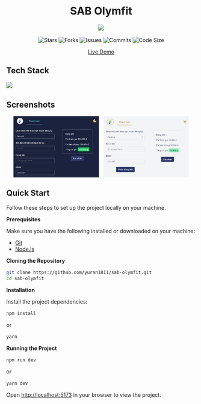 <h1 align="center">SAB Olymfit</h1>
<p align="center" style="font-size:16px"><strong></strong></p>
<p align="center">  
  <img src="https://raw.githubusercontent.com/catppuccin/catppuccin/main/assets/palette/macchiato.png" width="400" />
</p>

<p align="center">
  <img alt="Stars" src="https://badgen.net/github/stars/yuran1811/sab-olymfit">
  <img alt="Forks" src="https://badgen.net/github/forks/yuran1811/sab-olymfit">
  <img alt="Issues" src="https://badgen.net/github/issues/yuran1811/sab-olymfit">
  <img alt="Commits" src="https://badgen.net/github/commits/yuran1811/sab-olymfit">
  <img alt="Code Size" src="https://img.shields.io/github/languages/code-size/yuran1811/sab-olymfit">
</p>

<div align="center"><a href="https://sab-olymfit.vercel.app/" target="_blank">Live Demo</a></div>

## Tech Stack

<img src="https://skill-icons-livid.vercel.app/icons?i=qwik,tailwind,ts,vite&gap=60" height="36" />

## Screenshots

<div style="display:flex;gap:12px;justify-content:center">
    <img src="./public/screenshots/payment.png" style="width:45%;max-width:380px">
    <img src="./public/screenshots/payment-light.png" style="width:45%;max-width:380px">
</div>

## Quick Start

Follow these steps to set up the project locally on your machine.

**Prerequisites**

Make sure you have the following installed or downloaded on your machine:

- [Git](https://git-scm.com/)
- [Node.js](https://nodejs.org/en)

**Cloning the Repository**

```bash
git clone https://github.com/yuran1811/sab-olymfit.git
cd sab-olymfit
```

**Installation**

Install the project dependencies:

```bash
npm install
```

or

```bash
yarn
```

**Running the Project**

```bash
npm run dev
```

or

```bash
yarn dev
```

Open [http://localhost:5173](http://localhost:5173) in your browser to view the project.
